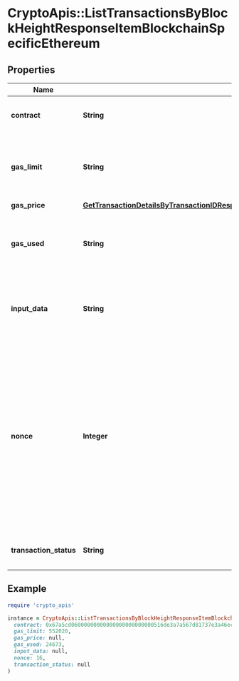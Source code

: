 # CryptoApis::ListTransactionsByBlockHeightResponseItemBlockchainSpecificEthereum

## Properties

| Name | Type | Description | Notes |
| ---- | ---- | ----------- | ----- |
| **contract** | **String** | Represents the specific transaction contract. |  |
| **gas_limit** | **String** | Represents the amount of gas used by this specific transaction alone. |  |
| **gas_price** | [**GetTransactionDetailsByTransactionIDResponseItemBlockchainSpecificEthereumGasPrice**](GetTransactionDetailsByTransactionIDResponseItemBlockchainSpecificEthereumGasPrice.md) |  |  |
| **gas_used** | **String** | Represents the exact unit of gas that was used for the transaction. |  |
| **input_data** | **String** | Represents additional information that is required for the transaction. |  |
| **nonce** | **Integer** | Represents the sequential running number for an address, starting from 0 for the first transaction. E.g., if the nonce of a transaction is 10, it would be the 11th transaction sent from the sender&#39;s address. |  |
| **transaction_status** | **String** | Represents the status of this transaction. |  |

## Example

```ruby
require 'crypto_apis'

instance = CryptoApis::ListTransactionsByBlockHeightResponseItemBlockchainSpecificEthereum.new(
  contract: 0x67a5cd06000000000000000000000000516de3a7a567d81737e3a46ec4ff9cfd1fcb0136,
  gas_limit: 552020,
  gas_price: null,
  gas_used: 24673,
  input_data: null,
  nonce: 16,
  transaction_status: null
)
```

